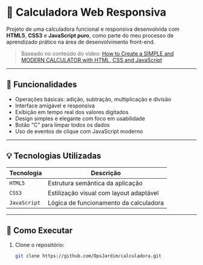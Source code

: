 # 🧮 Calculadora Web Responsiva

Projeto de uma calculadora funcional e responsiva desenvolvida com **HTML5**, **CSS3** e **JavaScript puro**, como parte do meu processo de aprendizado prático na área de desenvolvimento front-end.

> Baseado no conteúdo do vídeo: [How to Create a SIMPLE and MODERN CALCULATOR with HTML, CSS and JavaScript](https://youtu.be/HQ_Zh4qVKe4?si=KBpA0QR5GJonva4s)

---

## 📌 Funcionalidades

- Operações básicas: adição, subtração, multiplicação e divisão
- Interface amigável e responsiva
- Exibição em tempo real dos valores digitados
- Design simples e elegante com foco em usabilidade
- Botão "C" para limpar todos os dados
- Uso de eventos de clique com JavaScript moderno

---

## 💡 Tecnologias Utilizadas

| Tecnologia | Descrição |
|------------|------------|
| `HTML5`    | Estrutura semântica da aplicação |
| `CSS3`     | Estilização visual com layout adaptável |
| `JavaScript` | Lógica de funcionamento da calculadora |

---

## 🚀 Como Executar

1. Clone o repositório:
   ```bash
   git clone https://github.com/OpsJardim/calculadora.git
